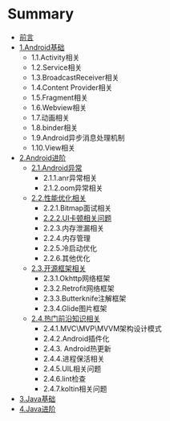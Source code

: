 # Summary

* [前言](README.md)
* [1.Android基础](chapter1.md)
  * 1.1.Activity相关
  * 1.2.Service相关
  * 1.3.BroadcastReceiver相关
  * 1.4.Content Provider相关
  * 1.5.Fragment相关
  * 1.6.Webview相关
  * 1.7.动画相关
  * 1.8.binder相关
  * 1.9.Android异步消息处理机制
  * 1.10.View相关
* [2.Android进阶](2androidjin-jie.md)
  * [2.1.Android异常](2androidjin-jie/21androidyi-chang.md)
    * 2.1.1.anr异常相关
    * 2.1.2.oom异常相关
  * [2.2.性能优化相关](2androidjin-jie/22xing-neng-you-hua-xiang-guan.md)
    * 2.2.1.Bitmap面试相关
    * [2.2.2.UI卡顿相关问题](2androidjin-jie/22xing-neng-you-hua-xiang-guan/222uiqia-dun-xiang-guan-wen-ti.md)
    * 2.2.3.内存泄漏相关
    * 2.2.4.内存管理
    * 2.2.5.冷启动优化
    * 2.2.6.其他优化
  * [2.3.开源框架相关](2androidjin-jie/23kai-yuan-kuang-jia-xiang-guan.md)
    * 2.3.1.Okhttp网络框架
    * 2.3.2.Retrofit网络框架
    * 2.3.3.Butterknife注解框架
    * 2.3.4.Glide图片框架
  * [2.4.热门前沿知识相关](2androidjin-jie/24re-men-qian-yan-zhi-shi-xiang-guan.md)
    * 2.4.1.MVC\MVP\MVVM架构设计模式
    * 2.4.2.Android插件化
    * 2.4.3. Android热更新
    * 2.4.4.进程保活相关
    * 2.4.5.UIL相关问题
    * 2.4.6.lint检查
    * 2.4.7.koltin相关问题
* [3.Java基础](3javaji-chu.md)
* [4.Java进阶](4javajin-jie.md)

